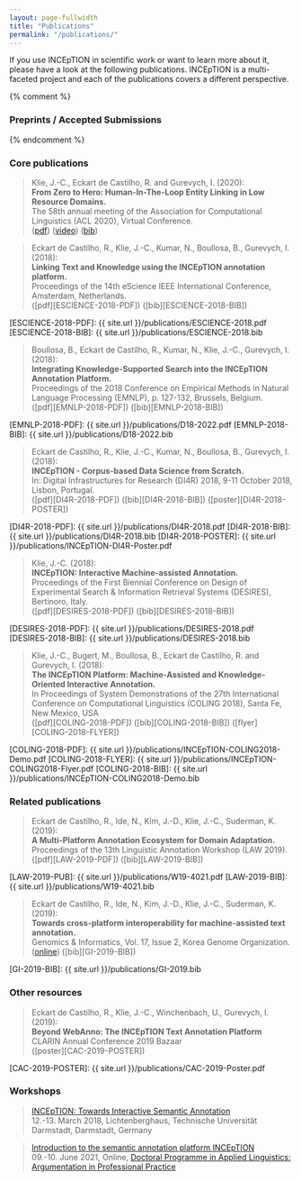 ```yaml
---
layout: page-fullwidth
title: "Publications"
permalink: "/publications/"
---
```


If you use INCEpTION in scientific work or want to learn more about it, please have a look at the following publications. INCEpTION is a multi-faceted project and each of the publications covers a different perspective.

{% comment %}
### Preprints / Accepted Submissions
{% endcomment %}


### Core publications

> Klie, J.-C., Eckart de Castilho, R. and Gurevych, I. (2020): <br/>
**From Zero to Hero: Human-In-The-Loop Entity Linking in Low Resource Domains.** <br/>
The 58th annual meeting of the Association for Computational Linguistics (ACL 2020), Virtual Conference.<br/>
([pdf][ACL-2020-PDF]) ([video][ACL-2020-VIDEO]) ([bib][ACL-2020-BIB]) 

[ACL-2020-PDF]: https://www.aclweb.org/anthology/2020.acl-main.624.pdf
[ACL-2020-VIDEO]: https://slideslive.com/38929059/from-zero-to-hero-humanintheloop-entity-linking-in-low-resource-domains
[ACL-2020-BIB]: https://www.aclweb.org/anthology/2020.acl-main.624.bib

> Eckart de Castilho, R., Klie, J.-C., Kumar, N., Boullosa, B., Gurevych, I. (2018): <br/> 
**Linking Text and Knowledge using the INCEpTION annotation platform.** <br/> 
Proceedings of the 14th eScience IEEE International Conference, Amsterdam, Netherlands. <br/>
([pdf][ESCIENCE-2018-PDF]) ([bib][ESCIENCE-2018-BIB])

[ESCIENCE-2018-PDF]: {{ site.url }}/publications/ESCIENCE-2018.pdf
[ESCIENCE-2018-BIB]: {{ site.url }}/publications/ESCIENCE-2018.bib


> Boullosa, B., Eckart de Castilho, R., Kumar, N.,  Klie, J.-C., Gurevych, I. (2018): <br/> 
**Integrating Knowledge-Supported Search into the INCEpTION Annotation Platform.** <br/> 
Proceedings of the 2018 Conference on Empirical Methods in Natural Language Processing (EMNLP), p. 127-132, Brussels, Belgium. <br/>
([pdf][EMNLP-2018-PDF]) ([bib][EMNLP-2018-BIB])

[EMNLP-2018-PDF]: {{ site.url }}/publications/D18-2022.pdf
[EMNLP-2018-BIB]: {{ site.url }}/publications/D18-2022.bib


> Eckart de Castilho, R., Klie, J.-C., Kumar, N., Boullosa, B., Gurevych, I. (2018): <br/>
**INCEpTION - Corpus-based Data Science from Scratch.** <br/>
In: Digital Infrastructures for Research (DI4R) 2018, 9-11 October 2018, Lisbon, Portugal. <br/>
([pdf][DI4R-2018-PDF]) ([bib][DI4R-2018-BIB]) ([poster][DI4R-2018-POSTER])

[DI4R-2018-PDF]: {{ site.url }}/publications/DI4R-2018.pdf
[DI4R-2018-BIB]: {{ site.url }}/publications/DI4R-2018.bib
[DI4R-2018-POSTER]: {{ site.url }}/publications/INCEpTION-DI4R-Poster.pdf


> Klie, J.-C. (2018): <br/>
**INCEpTION: Interactive Machine-assisted Annotation.** <br/>
Proceedings of the First Biennial Conference on Design of Experimental Search & Information Retrieval Systems (DESIRES), Bertinoro, Italy. <br/>
([pdf][DESIRES-2018-PDF]) ([bib][DESIRES-2018-BIB])

[DESIRES-2018-PDF]: {{ site.url }}/publications/DESIRES-2018.pdf
[DESIRES-2018-BIB]: {{ site.url }}/publications/DESIRES-2018.bib


> Klie, J.-C., Bugert, M., Boullosa, B., Eckart de Castilho, R. and Gurevych, I. (2018): <br/>
**The INCEpTION Platform: Machine-Assisted and Knowledge-Oriented Interactive Annotation.** <br/>
In Proceedings of System Demonstrations of the 27th International Conference on Computational Linguistics (COLING 2018), Santa Fe, New Mexico, USA <br/>
([pdf][COLING-2018-PDF]) ([bib][COLING-2018-BIB]) ([flyer][COLING-2018-FLYER])

[COLING-2018-PDF]: {{ site.url }}/publications/INCEpTION-COLING2018-Demo.pdf
[COLING-2018-FLYER]: {{ site.url }}/publications/INCEpTION-COLING2018-Flyer.pdf
[COLING-2018-BIB]: {{ site.url }}/publications/INCEpTION-COLING2018-Demo.bib


### Related publications

> Eckart de Castilho, R., Ide, N., Kim, J.-D., Klie, J.-C., Suderman, K. (2019): <br/> 
**A Multi-Platform Annotation Ecosystem for Domain Adaptation.** <br/> 
Proceedings of the 13th Linguistic Annotation Workshop (LAW 2019). <br/>
([pdf][LAW-2019-PDF]) ([bib][LAW-2019-BIB])

[LAW-2019-PUB]: {{ site.url }}/publications/W19-4021.pdf
[LAW-2019-BIB]: {{ site.url }}/publications/W19-4021.bib


> Eckart de Castilho, R., Ide, N., Kim, J.-D., Klie, J.-C., Suderman, K. (2019): <br/> 
**Towards cross-platform interoperability for machine-assisted text annotation.** <br/> 
Genomics & Informatics, Vol. 17, Issue 2, Korea Genome Organization. <br/>
([online][GI-2019-PUB]) ([bib][GI-2019-BIB])

[GI-2019-PUB]: https://doi.org/10.5808/GI.2019.17.2.e19
[GI-2019-BIB]: {{ site.url }}/publications/GI-2019.bib


### Other resources

> Eckart de Castilho, R., Klie, J.-C., Winchenbach, U., Gurevych, I. (2019): <br/> 
**Beyond WebAnno: The INCEpTION Text Annotation Platform** <br/> 
CLARIN Annual Conference 2019 Bazaar <br/>
([poster][CAC-2019-POSTER])

[CAC-2019-POSTER]: {{ site.url }}/publications/CAC-2019-Poster.pdf


### Workshops

> [INCEpTION: Towards Interactive Semantic Annotation][FIF-INCEPTION-2018]<br/>
12.-13. March 2018, Lichtenberghaus, Technische Universität Darmstadt, Darmstadt, Germany

[FIF-INCEPTION-2018]: https://www.fif.tu-darmstadt.de/fif_formats_structure/fif_workshops_structure/2018_4/inception/inception.en.jsp

> [Introduction to the semantic annotation platform INCEpTION][ZHAW-INCEPTION]<br/>
09.-10. June 2021, Online, [Doctoral Programme in Applied Linguistics: Argumentation in Professional Practice][PHD-PROGRAMME]

[ZHAW-INCEPTION]: https://www.zhaw.ch/storage/linguistik/studium/doktoratsprogramm/workshop-inception.pdf
[PHD-PROGRAMME]: https://www.zhaw.ch/en/linguistics/study/ma-programme-cooperation/doctoral-programme/
